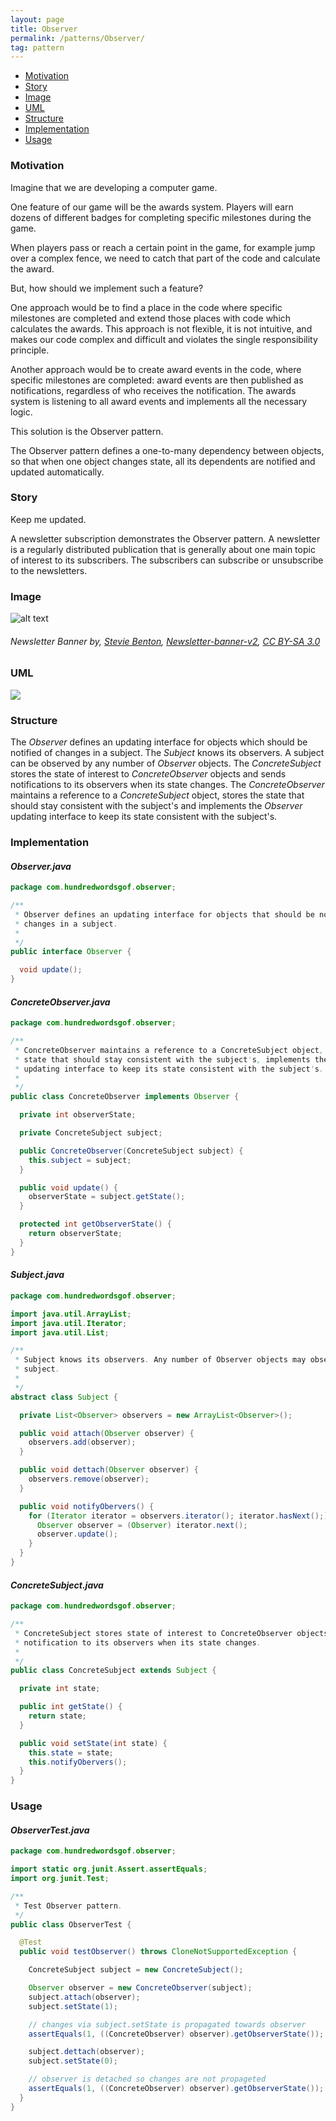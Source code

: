 ```yaml
---
layout: page
title: Observer
permalink: /patterns/Observer/
tag: pattern
---
```


* [Motivation](#Motivation)
* [Story](#Story)
* [Image](#Image)
* [UML](#UML)
* [Structure](#Structure)
* [Implementation](#Implementation)
* [Usage](#Usage)


###  <a id="Motivation"></a>Motivation 

Imagine that we are developing a computer game.


One feature of our game will be the awards system. 
Players will earn dozens of different badges for completing specific milestones during the game.


When players pass or reach a certain point in the game, for example jump over a complex fence, we need to catch that part of the code and calculate the award.


But, how should we implement such a feature?


One approach would be to find a place in the code where specific milestones are completed and extend those places with code which calculates the 
awards. This approach is not flexible, it is not intuitive, and makes our code complex and difficult and violates the single responsibility principle.


Another approach would be to create award events in the code, where specific milestones are completed: award events are then published as 
notifications, regardless of who receives the notification. 
The awards system is listening to all award events and implements all the necessary logic.


This solution is the Observer pattern.


The Observer pattern defines a one-to-many dependency between objects, so that when one object changes state, all its dependents are notified and 
updated automatically.






###  <a id="Story"></a>Story 

Keep me updated.


A newsletter subscription demonstrates the Observer pattern. 
A newsletter is a regularly distributed publication that is generally about one main topic of interest to its subscribers. 
The subscribers can subscribe or unsubscribe to the newsletters.







###  <a id="Image"></a>Image 


![alt text](http://www.design-patterns-stories.com/assets/img/image/observer.jpg "Newsletter Banner")  
###### Newsletter Banner by, <a href="https://commons.wikimedia.org/wiki/User:Stevie_Benton_(WMUK)">Stevie Benton</a>, <a href="https://commons.wikimedia.org/wiki/File:Newsletter-banner-v2.jpg">Newsletter-banner-v2</a>, <a href="https://creativecommons.org/licenses/by-sa/3.0/legalcode">CC BY-SA 3.0</a>



###  <a id="UML"></a>UML
[![](http://www.design-patterns-stories.com/assets/img/uml/observer.png)](http://www.design-patterns-stories.com/assets/img/uml/observer.png)



###  <a id="Structure"></a>Structure 

The *Observer* defines an updating interface for objects which should be notified of changes in a subject. 
The *Subject* knows its observers. 
A subject can be observed by any number of *Observer* objects. 
The *ConcreteSubject* stores the state of interest to *ConcreteObserver* objects and sends notifications to its observers when its state changes. 
The *ConcreteObserver* maintains a reference to a *ConcreteSubject* object, stores the state that should stay consistent with the subject's and 
implements the *Observer* updating interface to keep its state consistent with the subject's.




###  <a id="Implementation"></a>Implementation 

#### *Observer.java* 
```java 
package com.hundredwordsgof.observer;

/**
 * Observer defines an updating interface for objects that should be notified of
 * changes in a subject.
 *
 */
public interface Observer {

  void update();
}
```

#### *ConcreteObserver.java* 
```java 
package com.hundredwordsgof.observer;

/**
 * ConcreteObserver maintains a reference to a ConcreteSubject object, stores
 * state that should stay consistent with the subject's, implements the Observer
 * updating interface to keep its state consistent with the subject's.
 *
 */
public class ConcreteObserver implements Observer {

  private int observerState;

  private ConcreteSubject subject;

  public ConcreteObserver(ConcreteSubject subject) {
    this.subject = subject;
  }

  public void update() {
    observerState = subject.getState();
  }

  protected int getObserverState() {
    return observerState;
  }
}
```

#### *Subject.java* 
```java 
package com.hundredwordsgof.observer;

import java.util.ArrayList;
import java.util.Iterator;
import java.util.List;

/**
 * Subject knows its observers. Any number of Observer objects may observe a
 * subject.
 *
 */
abstract class Subject {

  private List<Observer> observers = new ArrayList<Observer>();

  public void attach(Observer observer) {
    observers.add(observer);
  }

  public void dettach(Observer observer) {
    observers.remove(observer);
  }

  public void notifyObervers() {
    for (Iterator iterator = observers.iterator(); iterator.hasNext();) {
      Observer observer = (Observer) iterator.next();
      observer.update();
    }
  }
}
```

#### *ConcreteSubject.java* 
```java 
package com.hundredwordsgof.observer;

/**
 * ConcreteSubject stores state of interest to ConcreteObserver objects, sends a
 * notification to its observers when its state changes.
 *
 */
public class ConcreteSubject extends Subject {

  private int state;

  public int getState() {
    return state;
  }

  public void setState(int state) {
    this.state = state;
    this.notifyObervers();
  }
}
```

###  <a id="Usage"></a>Usage 

#### *ObserverTest.java* 
```java 
package com.hundredwordsgof.observer;

import static org.junit.Assert.assertEquals;
import org.junit.Test;

/**
 * Test Observer pattern.
 */
public class ObserverTest {

  @Test
  public void testObserver() throws CloneNotSupportedException {

    ConcreteSubject subject = new ConcreteSubject();

    Observer observer = new ConcreteObserver(subject);
    subject.attach(observer);
    subject.setState(1);

    // changes via subject.setState is propagated towards observer
    assertEquals(1, ((ConcreteObserver) observer).getObserverState());

    subject.dettach(observer);
    subject.setState(0);

    // observer is detached so changes are not propageted
    assertEquals(1, ((ConcreteObserver) observer).getObserverState());
  }
}
```

